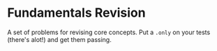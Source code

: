 # Fundamentals Revision


A set of problems for revising core concepts. Put a `.only` on your tests (there's alot!) and get them passing.

